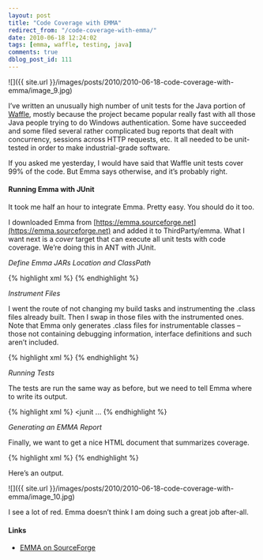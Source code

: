 ```yaml
---
layout: post
title: "Code Coverage with EMMA"
redirect_from: "/code-coverage-with-emma/"
date: 2010-06-18 12:24:02
tags: [emma, waffle, testing, java]
comments: true
dblog_post_id: 111
---
```

![]({{ site.url }}/images/posts/2010/2010-06-18-code-coverage-with-emma/image_9.jpg)

I’ve written an unusually high number of unit tests for the Java portion of [Waffle](https://github.com/dblock/waffle/), mostly because the project became popular really fast with all those Java people trying to do Windows authentication. Some have succeeded and some filed several rather complicated bug reports that dealt with concurrency, sessions across HTTP requests, etc. It all needed to be unit-tested in order to make industrial-grade software.

If you asked me yesterday, I would have said that Waffle unit tests cover 99% of the code. But Emma says otherwise, and it’s probably right.

#### Running Emma with JUnit

It took me half an hour to integrate Emma. Pretty easy. You should do it too.

I downloaded Emma from [https://emma.sourceforge.net](https://emma.sourceforge.net) and added it to ThirdParty/emma. What I want next is a _cover_ target that can execute all unit tests with code coverage. We’re doing this in ANT with JUnit.

_Define Emma JARs Location and ClassPath_

{% highlight xml %}
<property name="emma.dir" value="${thirdparty.dir}/emma/lib" />
<path id="emma.classpath" >
  <fileset dir="${thirdparty.dir}/emma/lib">
    <include name="emma.jar" />
    <include name="emma_ant.jar" />
  </fileset>
</path>
{% endhighlight %}

_Instrument Files_

I went the route of not changing my build tasks and instrumenting the .class files already built. Then I swap in those files with the instrumented ones. Note that Emma only generates .class files for instrumentable classes – those not containing debugging information, interface definitions and such aren’t included.

{% highlight xml %}
<target name="instrument">
  <echo message="Instrumenting ${waffle.lib}" />
  <path id="build.classpath">
    <pathelement path="${waffle.lib}"/>
  </path>
  <emma>
    <instr instrpathref="build.classpath" destdir="${waffle.cover}/lib"
              metadatafile="${waffle.cover}/metadata.emma" merge="true" />
  </emma>
  <copy todir="${waffle.lib}">
    <fileset dir="${waffle.cover}/lib" includes="**/*" />
  </copy>
</target>
{% endhighlight %}

_Running Tests_

The tests are run the same way as before, but we need to tell Emma where to write its output.

{% highlight xml %}
<junit ...
  <jvmarg value="-Demma.coverage.out.file=${waffle.cover}/coverage.emma" />
</junit>
{% endhighlight %}

_Generating an EMMA Report_

Finally, we want to get a nice HTML document that summarizes coverage.

{% highlight xml %}
<target name="cover-report">
    <emma>
        <report sourcepath="${waffle.src}">
            <fileset dir="${waffle.cover}">
                <include name="*.emma" />
            </fileset>
            <html outfile="${waffle.cover}/coverage.html" />
        </report>
    </emma>
</target>
{% endhighlight %}

Here’s an output.

![]({{ site.url }}/images/posts/2010/2010-06-18-code-coverage-with-emma/image_10.jpg)

I see a lot of red. Emma doesn’t think I am doing such a great job after-all.

#### Links

- [EMMA on SourceForge](https://emma.sourceforge.net/)

